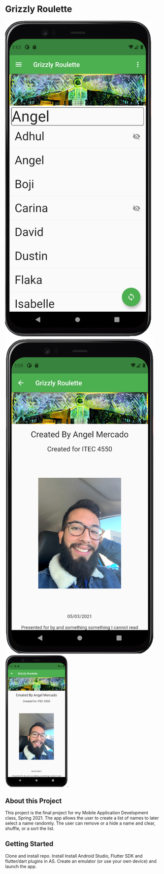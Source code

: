 # Grizzly Roulette
![An image](https://github.com/amercadorodrigue/GrizzlyRoulette/blob/master/generated_List.png?raw=true) <!-- .element height="25%" width="25%" -->
![An image](https://github.com/amercadorodrigue/GrizzlyRoulette/blob/master/about_page.png?raw=true) 
<img src="https://github.com/amercadorodrigue/GrizzlyRoulette/blob/master/about_page.png?raw=true" width="40%">.

## About this Project

This project is the final project for my Mobile Application Development class, Spring 2021.
The app allows the user to create a list of names to later select a name randomly. The user can 
remove or a hide a name and clear, shuffle, or a sort the list. 

## Getting Started

Clone and install repo. 
Install Install Android Studio, Flutter SDK and flutter/dart plugins in AS.
Create an emulator (or use your own device) and launch the app. 
